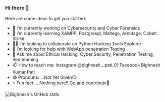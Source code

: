 ### Hi there 👋


Here are some ideas to get you started:

- 🔭 I’m currently working on Cybersecurity and Cyber Forensics
- 🌱 I’m currently learning XAMPP, Postgresql, Maltego, Armitage, Cobalt Strike
- 👨‍💻 I’m looking to collaborate on Python Hacking Tools Explorer
- 🤔 I’m looking for help with WebApp penetration Testing
- 💬 Ask me about Ethical Hacking, Cyber Security, Penetration Testing, Red teaming
- 📫 How to reach me: Instagram @bighnesh__pati_01 Facebook Bighnesh Kumar Pati
- 😄 Pronouns: ...Not Yet Given😏
- ⚡ Fun fact: ...Nothing here!! Go and contribute🧐



![Bighnesh's GitHub stats](https://github-readme-stats.vercel.app/api?username=bighneshpati&show_icons=true&theme=radical)
